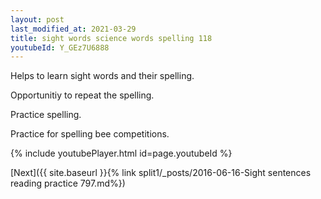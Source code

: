 ```yaml
---
layout: post
last_modified_at: 2021-03-29
title: sight words science words spelling 118
youtubeId: Y_GEz7U6888
---
```

 
 
Helps to learn sight words and their spelling.

Opportunitiy to repeat the spelling. 

Practice spelling. 
 
Practice for spelling bee competitions. 
 
{% include youtubePlayer.html id=page.youtubeId %}
 
 

[Next]({{ site.baseurl }}{% link  split1/_posts/2016-06-16-Sight sentences reading practice 797.md%})
 
